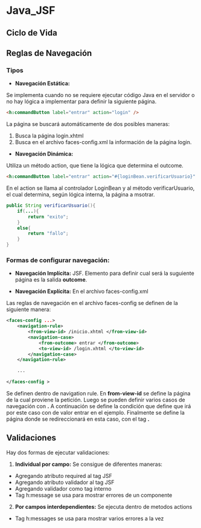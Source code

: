 # Java_JSF

## Ciclo de Vida

## Reglas de Navegación

### Tipos

- **Navegación Estática:** 

Se implementa cuando no se requiere ejecutar código Java en el servidor o no hay lógica a implementar para definir la siguiente página.

``` html
<h:commandButton label="entrar" action="login" />
```
La página se buscará automáticamente de dos posibles maneras:

1. Busca la página login.xhtml
2. Busca en el archivo faces-config.xml la información de la página login.

- **Navegación Dinámica:** 

Utiliza un método action, que tiene la lógica que determina el outcome.

``` html
<h:commandButton label="entrar" action="#{loginBean.verificarUsuario}" />
```

En el action se llama al controlador LoginBean y al método verificarUsuario, el cual determina, según lógica interna, la página a msotrar.

``` java
public String verificarUsuario(){
    if(...){
        return "exito";
    }
    else{
        return "fallo";
    }
}
```

### Formas de configurar navegación:

- **Navegación Implícita:** JSF. Elemento para definir cual será la suguiente página es la salida **outcome**.


- **Navegación Explícita:** En el archivo faces-config.xml

Las reglas de navegación en el archivo faces-config se definen de la siguiente manera:

``` xml
<faces-config ...>
    <navigation-rule>
        <from-view-id> /inicio.xhtml </from-view-id>
        <navigation-case> 
            <from-outcome> entrar </from-outcome>
            <to-view-id> /login.xhtml </to-view-id>
        </navigation-case>
    </navigation-rule>

    ...
    
</faces-config >
```

Se definen dentro de navigation rule. En **from-view-id** se define la página de la cual proviene la petición. Luego se pueden definir varios casos de navegación con **<navigation-case>.** A continuación se define la condición que define que irá por este caso con **<from-outcome>** de valor entrar en el ejemplo. Finalmente se define la página donde se redireccionará en esta caso, con el tag **<to-view-id>.**

## Validaciones

Hay dos formas de ejecutar validaciones:

1. **Individual por campo:** Se consigue de diferentes maneras:
- Agregando atributo required al tag JSF
- Agregando atributo validador al tag JSF
- Agregando validador como tag interno
- Tag h:message se usa para mostrar errores de un componente
2. **Por campos interdependientes:** Se ejecuta dentro de metodos actions
- Tag h:messages se usa para mostrar varios errores a la vez


